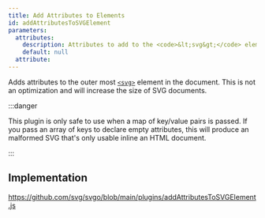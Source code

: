 ```yaml
---
title: Add Attributes to Elements
id: addAttributesToSVGElement
parameters:
  attributes:
    description: Attributes to add to the <code>&lt;svg&gt;</code> element. If key/value pairs are passed, the attributes and added with the paired value. If an array is passed, attributes are added with no key associated with them.
    default: null
  attribute:
---
```


<!--@include: ../parts/header.md-->

Adds attributes to the outer most [`<svg>`](https://developer.mozilla.org/docs/Web/SVG/Element/svg) element in the document. This is not an optimization and will increase the size of SVG documents.

:::danger

This plugin is only safe to use when a map of key/value pairs is passed. If you pass an array of keys to declare empty attributes, this will produce an malformed SVG that's only usable inline an HTML document.

:::

<!--@include: ../parts/plugin.md-->

## Implementation

https://github.com/svg/svgo/blob/main/plugins/addAttributesToSVGElement.js
